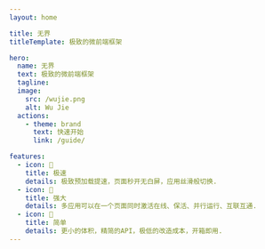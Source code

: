 ```yaml
---
layout: home

title: 无界
titleTemplate: 极致的微前端框架

hero:
  name: 无界
  text: 极致的微前端框架
  tagline: 
  image:
    src: /wujie.png
    alt: Wu Jie
  actions:
    - theme: brand
      text: 快速开始
      link: /guide/

features:
  - icon: 🚀
    title: 极速
    details: 极致预加载提速，页面秒开无白屏，应用丝滑般切换.
  - icon: 💪
    title: 强大
    details: 多应用可以在一个页面同时激活在线、保活、并行运行、互联互通.
  - icon: 🤞
    title: 简单
    details: 更小的体积，精简的API，极低的改造成本，开箱即用.
---
```

